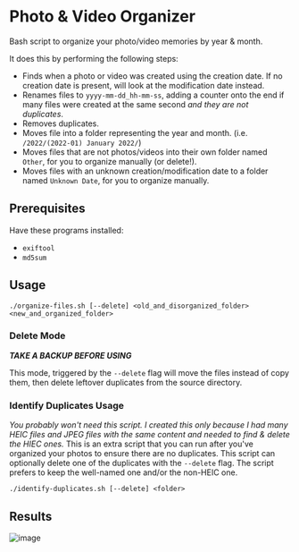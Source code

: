 # Photo & Video Organizer
Bash script to organize your photo/video memories by year & month. 

It does this by performing the following steps:
* Finds when a photo or video was created using the creation date. If no creation date is present, will look at the modification date instead.
* Renames files to `yyyy-mm-dd_hh-mm-ss`, adding a counter onto the end if many files were created at the same second *and they are not duplicates*.
* Removes duplicates.
* Moves file into a folder representing the year and month. (i.e. `/2022/(2022-01) January 2022/`)
* Moves files that are not photos/videos into their own folder named `Other`, for you to organize manually (or delete!).
* Moves files with an unknown creation/modification date to a folder named `Unknown Date`, for you to organize manually.

## Prerequisites
Have these programs installed:
* `exiftool`
* `md5sum`

## Usage
`./organize-files.sh [--delete] <old_and_disorganized_folder> <new_and_organized_folder>`

### Delete Mode
***TAKE A BACKUP BEFORE USING***

This mode, triggered by the `--delete` flag will move the files instead of copy them, then delete leftover duplicates from the source directory.

### Identify Duplicates Usage
*You probably won't need this script. I created this only because I had many HEIC files and JPEG files with the same content and needed to find & delete the HIEC ones.*
This is an extra script that you can run after you've organized your photos to ensure there are no duplicates. This script can optionally delete one of the duplicates with the `--delete` flag. The script prefers to keep the well-named one and/or the non-HEIC one.

`./identify-duplicates.sh [--delete] <folder>`

## Results

![image](https://github.com/christensenjairus/photo-video-organizer/assets/58751387/199fdc0a-d941-46d6-bc25-6c7966a7cecc)

